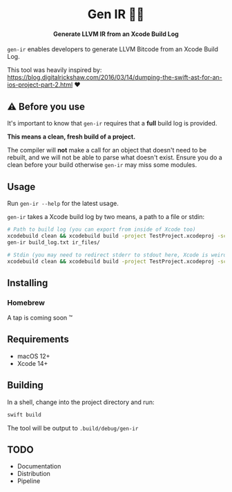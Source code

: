 <h1 align="center">
  <br>Gen IR 🧞‍♂️<br>
</h1>

<h4 align="center">
  Generate LLVM IR from an Xcode Build Log
</h4>

`gen-ir` enables developers to generate LLVM Bitcode from an Xcode Build Log.

This tool was heavily inspired by: https://blog.digitalrickshaw.com/2016/03/14/dumping-the-swift-ast-for-an-ios-project-part-2.html ❤️

## ⚠️ Before you use

It's important to know that `gen-ir` requires that a **full** build log is provided.

**This means a clean, fresh build of a project.**

The compiler will **not** make a call for an object that doesn't need to be rebuilt, and we will not be able to parse what doesn't exist. Ensure you do a clean before your build otherwise `gen-ir` may miss some modules.

## Usage

Run `gen-ir --help` for the latest usage.

`gen-ir` takes a Xcode build log by two means, a path to a file or stdin:

```bash
# Path to build log (you can export from inside of Xcode too)
xcodebuild clean && xcodebuild build -project TestProject.xcodeproj -scheme TestProject -configuration Debug > build_log.txt
gen-ir build_log.txt ir_files/

# Stdin (you may need to redirect stderr to stdout here, Xcode is weird about writing to it sometimes)
xcodebuild clean && xcodebuild build -project TestProject.xcodeproj -scheme TestProject -configuration Debug | gen-ir - ir_files/
```

## Installing

### Homebrew

A tap is coming soon ™️

## Requirements

- macOS 12+
- Xcode 14+

## Building

In a shell, change into the project directory and run:

```sh
swift build
```

The tool will be output to `.build/debug/gen-ir`

## TODO

- Documentation
- Distribution
- Pipeline
